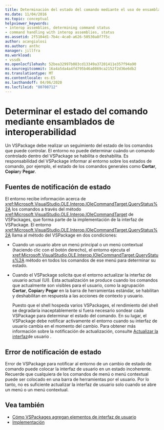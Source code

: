 ```yaml
---
title: Determinación del estado del comando mediante el uso de ensamblados de interoperabilidad ? Microsoft Docs
ms.date: 11/04/2016
ms.topic: conceptual
helpviewer_keywords:
- interop assemblies, determining command status
- command handling with interop assemblies, status
ms.assetid: 2f5104d1-7b4c-4ca0-a626-50530a8f7f5c
author: acangialosi
ms.author: anthc
manager: jillfra
ms.workload:
- vssdk
ms.openlocfilehash: 52bea32997b083cd13349a37201411e357f94a90
ms.sourcegitcommit: 16a4a5da4a4fd795b46a0869ca2152f2d36e6db2
ms.translationtype: MT
ms.contentlocale: es-ES
ms.lasthandoff: 04/06/2020
ms.locfileid: "80708712"
---
```

# <a name="determine-command-status-by-using-interop-assemblies"></a>Determinar el estado del comando mediante ensamblados de interoperabilidad
Un VSPackage debe realizar un seguimiento del estado de los comandos que puede controlar. El entorno no puede determinar cuándo un comando controlado dentro del VSPackage se habilita o deshabilita. Es responsabilidad del VSPackage informar al entorno sobre los estados de comando, por ejemplo, el estado de los comandos generales como **Cortar**, **Copiar**y **Pegar**.

## <a name="status-notification-sources"></a>Fuentes de notificación de estado
 El entorno recibe información acerca de <xref:Microsoft.VisualStudio.OLE.Interop.IOleCommandTarget.QueryStatus%2A> los comandos a través del método <xref:Microsoft.VisualStudio.OLE.Interop.IOleCommandTarget> de VSPackages, que forma parte de la implementación de la interfaz de VSPackage. El entorno <xref:Microsoft.VisualStudio.OLE.Interop.IOleCommandTarget.QueryStatus%2A> llama al método del VSPackage en dos condiciones:

- Cuando un usuario abre un menú principal o un menú contextual (haciendo clic con el botón derecho), el entorno ejecuta el <xref:Microsoft.VisualStudio.OLE.Interop.IOleCommandTarget.QueryStatus%2A> método en todos los comandos de ese menú para determinar su estado.

- Cuando el VSPackage solicita que el entorno actualizar la interfaz de usuario actual (UI). Esta actualización se produce cuando los comandos que actualmente son visibles para el usuario, como la agrupación **Cortar**, **Copiar**y **Pegar** en la barra de herramientas estándar, se habilitan y deshabilitan en respuesta a las acciones de contexto y usuario.

  Puesto que el shell hospeda varios VSPackages, el rendimiento del shell se degradaría inaceptablemente si fuera necesario sondear cada VSPackage para determinar el estado del comando. En su lugar, el VSPackage debe notificar activamente el entorno cuando su interfaz de usuario cambia en el momento del cambio. Para obtener más información sobre la notificación de actualización, consulte [Actualizar la interfaz](../../extensibility/updating-the-user-interface.md)de usuario .

## <a name="status-notification-failure"></a>Error de notificación de estado
 Error de VSPackage para notificar al entorno de un cambio de estado de comando puede colocar la interfaz de usuario en un estado incoherente. Recuerde que cualquiera de los comandos de menú o menú contextual puede ser colocado en una barra de herramientas por el usuario. Por lo tanto, no es suficiente actualizar la interfaz de usuario solo cuando se abre un menú o un menú contextual.

## <a name="see-also"></a>Vea también
- [Cómo VSPackages agregan elementos de interfaz de usuario](../../extensibility/internals/how-vspackages-add-user-interface-elements.md)
- [Implementación](../../extensibility/internals/command-implementation.md)
